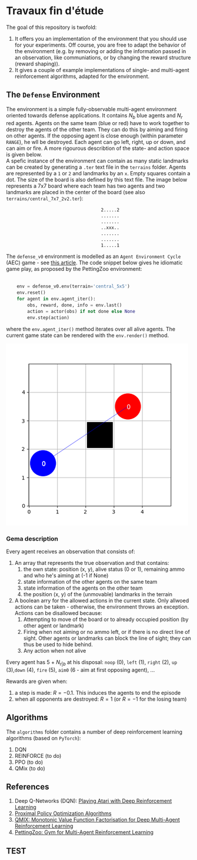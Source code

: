 # Travaux fin d'étude
The goal of this repository is twofold:
1. It offers you an implementation of the environment that you should use for your experiments. Off course, you are free to adapt the behavior of the environment (e.g. by removing or adding the information passed in an observation, like communiations, or by changing the reward structure (reward shaping)).
1. It gives a couple of example implementations of single- and multi-agent reinforcement algorithms, adapted for the environment.

## The `Defense` Environment
The environment is a simple fully-observable multi-agent environment oriented towards defense applications. It contains $N_b$ blue agents and $N_r$ red agents. Agents on the same team (blue or red) have to work together to destroy the agents of the other team. They can do this by aiming and firing on other agents. If the opposing agent is close enough (within parameter `RANGE`), he wll be destroyed. Each agent can go left, right, up or down, and can aim or fire. A more rigourous describtion of the state- and action space is given below.  
A spefic instance of the environment can contain as many static landmarks can be created by generating a `.ter` text file in the `terrains` folder. Agents are represented by a `1` or `2` and landmarks by an `x`. Empty squares contain a dot. The size of the board is also defined by this text file. The image below represents a 7x7 board where each team has two agents and two landmarks are placed in the center of the board (see also `terrains/central_7x7_2v2.ter`):
```
                                    2.....2
                                    .......
                                    .......
                                    ..xxx..
                                    .......
                                    .......
                                    1.....1
```
The `defense_v0` environment is modelled as an `Agent Environment Cycle` (AEC) game - see [this article](https://arxiv.org/abs/2009.14471). The code snippet below gives he idiomatic game play, as proposed by the PettingZoo environment:
```python

    env = defense_v0.env(terrain='central_5x5')
    env.reset()
    for agent in env.agent_iter():
        obs, reward, done, info = env.last()
        action = actor(obs) if not done else None
        env.step(action)

```
where the `env.agent_iter()` method iterates over all alive agents. The current game state can be rendered with the `env.render()` method.  

![redered board](img/board_example.png)


### Gema description
Every agent receives an observation that consists of:
1. An array that represents the true observation and that contains:
    1. the own state: position (x, y), alive status (0 or 1), remaining ammo and who he's aiming at (-1 if None)
    1. state information of the other agents on the same team
    1. state information of the agents on the other team
    1. the position (x, y) of the (unmovable) landmarks in the terrain
1. A boolean arry for the allowed actions in the current state. Only allwoed actions can be taken - otherwise, the environment throws an exception. Actions can be disallowed because:
    1. Attempting to move of the board or to already occupied position (by other agent or landmark)
    1. Firing when not aiming or no ammo left, or if there is no direct line of sight. Other agents or landmarks can block the line of sight; they can thus be used to hide behind.
    1. Any action when not alive

Every agent has 5 + $N_{r|b}$ at his disposal: `noop` (0), `left` (1), `right` (2), `up` (3),`down` (4),  `fire` (5), `aim0` (6 - aim at first opposing agent), ...

Rewards are given when:
1. a step is made: $R=-0.1$. This induces the agents to end the episode
1. when all opponents are destroyed: $R=1$ (or $R=-1$ for the losing team)

## Algorithms
The `algorithms` folder contains a number of deep reinforcement learning algorithms (based on `PyTorch`):
1. DQN
1. REINFORCE (to do)
1. PPO (to do)
1. QMix (to do)

## References
1. Deep Q-Networks (DQN): [Playing Atari with Deep Reinforcement Learning](https://arxiv.org/abs/1312.5602v1)
1. [Proximal Policy Optimization Algorithms](https://arxiv.org/abs/1707.06347)
1. [QMIX: Monotonic Value Function Factorisation for Deep Multi-Agent Reinforcement Learning](https://arxiv.org/abs/1803.11485)
1. [PettingZoo: Gym for Multi-Agent Reinforcement Learning](https://arxiv.org/abs/2009.14471)

## TEST